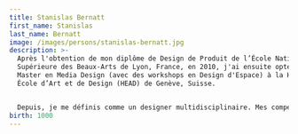 ```yaml
---
title: Stanislas Bernatt
first_name: Stanislas
last_name: Bernatt
image: /images/persons/stanislas-bernatt.jpg
description: >-
  Après l'obtention de mon diplôme de Design de Produit de l’École Nationale
  Supérieure des Beaux-Arts de Lyon, France, en 2010, j'ai ensuite opté pour un
  Master en Media Design (avec des workshops en Design d'Espace) à la Haute
  École d’Art et de Design (HEAD) de Genève, Suisse.


  Depuis, je me définis comme un designer multidisciplinaire. Mes compétences se sont distinguées dans des projets de graphisme, de photographie, de conception 3D, de production vidéo, d'illustrations, de design de produit et d'architecture intérieure.
birth: 1000
---
```

